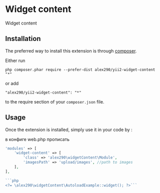 Widget content
==============
Widget content

Installation
------------

The preferred way to install this extension is through [composer](http://getcomposer.org/download/).

Either run

```
php composer.phar require --prefer-dist alex290/yii2-widget-content "*"
```

or add

```
"alex290/yii2-widget-content": "*"
```

to the require section of your `composer.json` file.


Usage
-----

Once the extension is installed, simply use it in your code by  :

в конфиге web.php прописать

```php
'modules' => [
    'widget-content' => [
        'class' => 'alex290\widgetContent\Module',
        'imagesPath' => 'upload/images', //path to images
    ],
],

```php
<?= \alex290\widgetContent\AutoloadExample::widget(); ?>```